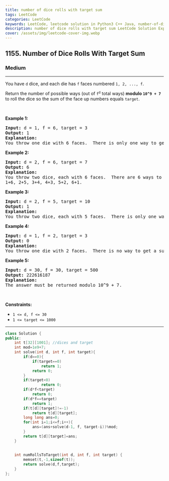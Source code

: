 ```yaml
---
title: number of dice rolls with target sum
tags: LeetCode
categories: LeetCode
keywords: LeetCode, leetcode solution in Python3 C++ Java, number-of-dice-rolls-with-target-sum solution
description: number of dice rolls with target sum LeetCode Solution Explained
cover: /assets/img/leetcode-cover-img.webp
---
```



<h2>1155. Number of Dice Rolls With Target Sum</h2><h3>Medium</h3><hr><div><p>You have <code>d</code> dice, and each die has <code>f</code> faces numbered <code>1, 2, ..., f</code>.</p>

<p>Return the number of possible ways (out of <code>f<sup>d</sup></code>&nbsp;total ways) <strong>modulo <code>10^9 + 7</code></strong> to roll the dice so the sum of the face up numbers equals <code>target</code>.</p>

<p>&nbsp;</p>
<p><strong>Example 1:</strong></p>

<pre><strong>Input:</strong> d = 1, f = 6, target = 3
<strong>Output:</strong> 1
<strong>Explanation: </strong>
You throw one die with 6 faces.  There is only one way to get a sum of 3.
</pre>

<p><strong>Example 2:</strong></p>

<pre><strong>Input:</strong> d = 2, f = 6, target = 7
<strong>Output:</strong> 6
<strong>Explanation: </strong>
You throw two dice, each with 6 faces.  There are 6 ways to get a sum of 7:
1+6, 2+5, 3+4, 4+3, 5+2, 6+1.
</pre>

<p><strong>Example 3:</strong></p>

<pre><strong>Input:</strong> d = 2, f = 5, target = 10
<strong>Output:</strong> 1
<strong>Explanation: </strong>
You throw two dice, each with 5 faces.  There is only one way to get a sum of 10: 5+5.
</pre>

<p><strong>Example 4:</strong></p>

<pre><strong>Input:</strong> d = 1, f = 2, target = 3
<strong>Output:</strong> 0
<strong>Explanation: </strong>
You throw one die with 2 faces.  There is no way to get a sum of 3.
</pre>

<p><strong>Example 5:</strong></p>

<pre><strong>Input:</strong> d = 30, f = 30, target = 500
<strong>Output:</strong> 222616187
<strong>Explanation: </strong>
The answer must be returned modulo 10^9 + 7.
</pre>

<p>&nbsp;</p>
<p><strong>Constraints:</strong></p>

<ul>
	<li><code>1 &lt;= d, f &lt;= 30</code></li>
	<li><code>1 &lt;= target &lt;= 1000</code></li>
</ul></div>

---




```cpp
class Solution {
public:
    int t[32][1001]; //dices and target
    int mod=1e9+7;
    int solve(int d, int f, int target){
        if(d==0){
            if(target==0)
                return 1;
            return 0;
        }
        if(target<0)
                return 0;
        if(d*f<target)
            return 0;
        if(d*f==target)
            return 1;
        if(t[d][target]!=-1)
            return t[d][target];
        long long ans=0;
        for(int i=1;i<=f;i++){
            ans=(ans+solve(d-1, f, target-i))%mod;
        }
        return t[d][target]=ans;
    }
    
    
    int numRollsToTarget(int d, int f, int target) {
        memset(t,-1,sizeof(t));
        return solve(d,f,target);
    }
};
```
